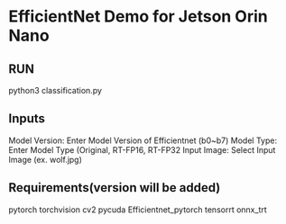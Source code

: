 # EfficientNet Demo for Jetson Orin Nano

## RUN
python3 classification.py

## Inputs
Model Version: Enter Model Version of Efficientnet (b0~b7)
Model Type: Enter Model Type (Original, RT-FP16, RT-FP32
Input Image: Select Input Image (ex. wolf.jpg)

## Requirements(version will be added)
pytorch
torchvision
cv2
pycuda
Efficientnet_pytorch
tensorrt
onnx_trt
